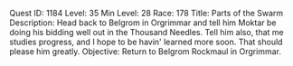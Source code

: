 Quest ID: 1184
Level: 35
Min Level: 28
Race: 178
Title: Parts of the Swarm
Description: Head back to Belgrom in Orgrimmar and tell him Moktar be doing his bidding well out in the Thousand Needles. Tell him also, that me studies progress, and I hope to be havin' learned more soon. That should please him greatly.
Objective: Return to Belgrom Rockmaul in Orgrimmar.

